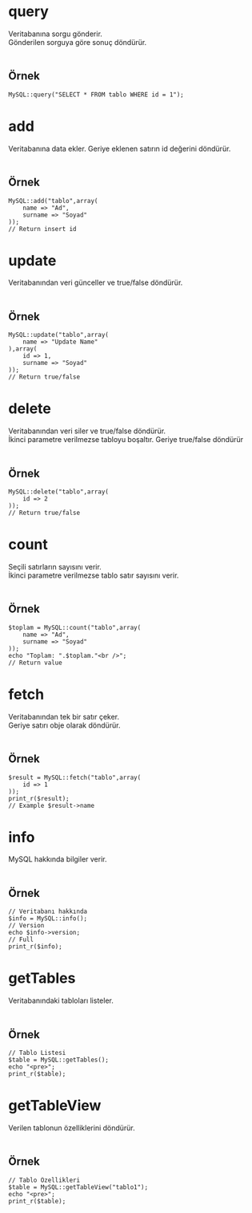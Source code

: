 # query
Veritabanına sorgu gönderir.<br />
Gönderilen sorguya göre sonuç döndürür.
<br /><br />
## Örnek
```
MySQL::query("SELECT * FROM tablo WHERE id = 1");
```

# add
Veritabanına data ekler. Geriye eklenen satırın id değerini döndürür.
<br /><br />
## Örnek
```
MySQL::add("tablo",array(
    name => "Ad",
    surname => "Soyad"
));
// Return insert id
```


# update
Veritabanından veri günceller ve true/false döndürür.
<br /><br />
## Örnek
```
MySQL::update("tablo",array(
    name => "Update Name"
),array(
    id => 1,
    surname => "Soyad"
));
// Return true/false
```

# delete
Veritabanından veri siler ve true/false döndürür.<br />
İkinci parametre verilmezse tabloyu boşaltır.
Geriye true/false döndürür
<br /><br />
## Örnek
```
MySQL::delete("tablo",array(
    id => 2
));
// Return true/false
```

# count
Seçili satırların sayısını verir.<br />
İkinci parametre verilmezse tablo satır sayısını verir.
<br /><br />
## Örnek
```
$toplam = MySQL::count("tablo",array(
    name => "Ad",
    surname => "Soyad"
));
echo "Toplam: ".$toplam."<br />";
// Return value
```

# fetch
Veritabanından tek bir satır çeker.<br />
Geriye satırı obje olarak döndürür.
<br /><br />
## Örnek
```
$result = MySQL::fetch("tablo",array(
    id => 1
));
print_r($result);
// Example $result->name
```

# info
MySQL hakkında bilgiler verir.
<br /><br />
## Örnek
```
// Veritabanı hakkında
$info = MySQL::info();
// Version
echo $info->version;
// Full
print_r($info);
```

# getTables
Veritabanındaki tabloları listeler.
<br /><br />
## Örnek
```
// Tablo Listesi
$table = MySQL::getTables();
echo "<pre>";
print_r($table);
```

# getTableView
Verilen tablonun özelliklerini döndürür.
<br /><br />
## Örnek
```
// Tablo Özellikleri
$table = MySQL::getTableView("tablo1");
echo "<pre>";
print_r($table);
```
